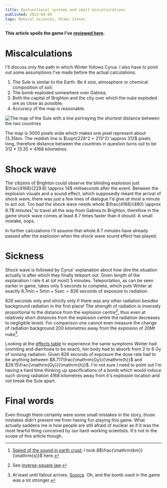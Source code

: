 ```yaml
---
title: Dysfunctional systems and small miscalculations
published: 2013-04-05
tags: Natural Sciences, Otaku Jinsei
---
```


**This article spoils the game I've
[reviewed here](/entries/dysfunctional-systems.html).**

# Miscalculations

I'll discuss only the path in which Winter follows Cyrus. I also have to point
out some assumptions I've made before the actual calculations:

1. The Sule is similar to the Earth. Be it size, atmosphere or chemical
   composition of soil;
2. The bomb exploded somewhere over Gabrea;
3. Both the capital of Brighton and the city over which the nuke exploded are
   as close as possible;
4. Accuracy of the map is reasonable.

![The map of the Sule with a line portraying the shortest distance between the
two countries](/images/dysfunctional-systems/sule_gb.jpg)

The map is 3000 pixels wide which makes one pixel represent about 13.35km. The
reddish line is $\sqrt{228^2 + 213^2} \approx 312$ pixels long, therefore
distance between the countries in question turns out to be $312 \times 13.35
\approx 4168$ kilometres.

# Shock wave

The citizens of Brighton could observe the blinding explosion just
$\frac{4168}{229.8} \approx 14$ milliseconds after the event. Between the
explosion visuals and a sound effect, which supposedly meant the arrival of
shock wave, there was just a few lines of dialogue I'd give *at most* a minute to
act out. Too bad the shock wave needs whole $\frac{4168}{480} \approx 8.7$
minutes[^1] to travel all the way from Gabrea to Brighton, therefore in the
game shock wave comes at least 8.7 times faster than it should. A small
mistake, oops.

In further calculations I'll assume that whole 8.7 minutes have already passed
after the explosion when the shock wave sound effect has played.

[speed_of_sound]: http://hypertextbook.com/facts/2001/PamelaSpiegel.shtml

[^1]: [Speed of the sound in earth crust][speed_of_sound]; I took
8$\frac{\mathrm{km}}{\mathrm{s}}$ here.

# Sickness

Shock wave is followed by Cyrus' explanation about how dire the situation
actually is after which  they finally teleport out. Given length of the
explanation I rate it at (*at most*) 5 minutes. Teleportation, as can be seen
earlier in game, takes only 5 seconds to complete, which puts Winter at exactly
$8.7\mathrm{min} + 5\mathrm{min} + 5\mathrm{sec} = 826$ seconds of exposure to
radiation.

826 seconds only and strictly only if there was any other radiation besides
background radiation in the first place! The strength of radiation is inversely
proportional to the distance from the explosion centre[^sqinv], thus even at
relatively short distances from the explosion centre the radiation decreases to
negligible levels. For comparison one cannot even measure the change of
radiation background 200 kilometres away from the explosion of 20Mt nuke[^2].

Looking at the [effects table][effects_table] to experience the same symptoms
Winter had (vomiting and diarrhoea to be exact), her body had to absorb from 2
to 6 Gy of ionising radiation. Given 826 seconds of exposure the dose rate had
to be anything between $8.717\frac{\mathrm{Gy}}{\mathrm{h}}$ and
$26.15\frac{\mathrm{Gy}}{\mathrm{h}}$. I'm not sure I need to point out I'm
having a hard time thinking up specifications of a bomb which would induce such
strong radiation 4168 kilometres away from it's explosion location and not
break the Sule apart.

[^2]: At least until fallout arrives. [Source][nuke]. Oh, and the bomb used in
      the game was a lot stronger.
[^sqinv]: See [inverse-square law][sqinv-law].

[nuke]: http://kitsune.addr.com/Rifts/Rifts-Missiles/nuke.htm
[effects_table]: https://en.wikipedia.org/wiki/Radiation_poisoning#Signs_and_symptoms
[sqinv-law]: https://en.wikipedia.org/wiki/Inverse-square_law


# Final words

Even though there certainly were some small mistakes in the story, those
mistakes didn't prevent me from having fun playing this game. What actually
saddens me is how people are still afraid of nuclear as if it was the most
fearful thing conceived by our hard-working scientists. It's not in the scope of
this article though.
